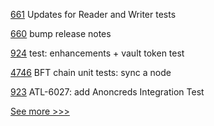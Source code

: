 
[661](https://github.com/hyperledger-labs/fabric-operations-console/pull/661) Updates for Reader and Writer tests

[660](https://github.com/hyperledger-labs/fabric-operations-console/pull/660) bump release notes

[924](https://github.com/hyperledger-labs/open-enterprise-agent/pull/924) test: enhancements + vault token test

[4746](https://github.com/hyperledger/fabric/pull/4746) BFT chain unit tests: sync a node

[923](https://github.com/hyperledger-labs/open-enterprise-agent/pull/923) ATL-6027: add Anoncreds Integration Test


[See more >>>](https://start-here.hyperledger.org/pull-requests)
